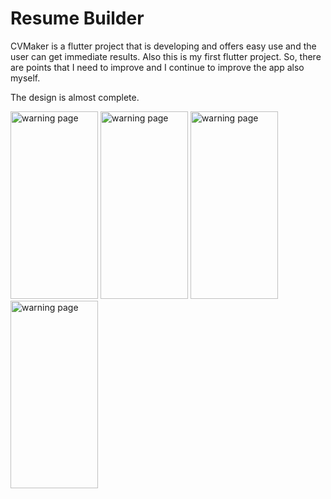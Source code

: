 # Resume Builder

CVMaker is a flutter project that is developing and offers easy use and the user can get immediate results.
Also this is my first flutter project. So, there are points that I need to improve and I continue to improve the app also myself.

The design is almost complete.

<img src="https://user-images.githubusercontent.com/45011293/211544605-ffb5bd47-b466-4bfd-8ae5-8b8b4e73c909.png" width="140" height="300" title="warning page">
<img src="https://user-images.githubusercontent.com/45011293/211544667-164be184-b229-4b76-b809-80285cee5aeb.png" width="140" height="300" title="warning page">
<img src="https://user-images.githubusercontent.com/45011293/211544704-8240a10f-819a-4615-9186-6edf7ae06f17.png" width="140" height="300" title="warning page">
<img src="https://user-images.githubusercontent.com/45011293/211543839-f6d3ef55-cb96-4705-b7d2-18092532072b.png" width="140" height="300" title="warning page">




